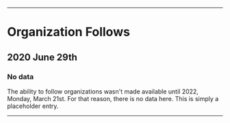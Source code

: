 
***

# Organization Follows

## 2020 June 29th

### No data

The ability to follow organizations wasn't made available until 2022, Monday, March 21st. For that reason, there is no data here. This is simply a placeholder entry.

***
